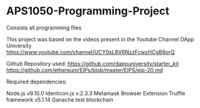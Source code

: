 # APS1050-Programming-Project
Consists all programming files

This project was based on the videos present in the Youtube Channel DApp University https://www.youtube.com/channel/UCY0xL8V6NzzFcwzHCgB8orQ 

Github Repository used:
https://github.com/dappuniversity/starter_kit
https://github.com/ethereum/EIPs/blob/master/EIPS/eip-20.md

Required dependencies:

Node.js v9.10.0
Identicon.js v.2.3.3
Metamask Browser Extension
Truffle framework v5.1.14
Ganache test blockchain 
